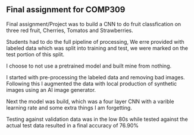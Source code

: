 ## Final assignment for COMP309

Final assignment/Project was to build a CNN to do fruit classfication on three red fruit, Cherries, Tomatos and Strawberries.

Students had to do the full pipeline of processing, We erre provided with labeled data which was split into training and test, we were marked on the test portion of this split.

I choose to not use a pretrained model and built mine from nothing.

I started with pre-processing the labeled data and removing bad images. Following this I augmented the data with local production of synthetic images using an AI image generator.

Next the model was build, which was a four layer CNN with a varible learning rate and some extra things I am forgetting.

Testing against validation data was in the low 80s while tested against the actual test data resulted in a final accuracy of 76.90%
